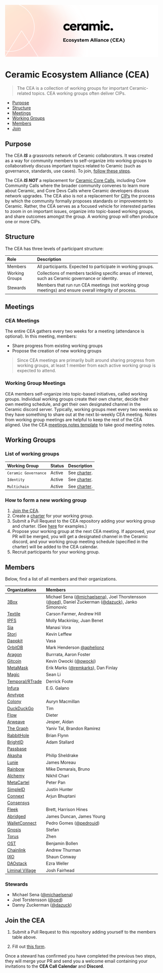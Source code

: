 ![CEA Banner Image](assets/cea-github-readme.png)

# Ceramic Ecosystem Alliance (CEA)

> The CEA is a collection of working groups for important Ceramic-related topics. CEA working groups often deliver CIPs.

- [Purpose](#purpose)
- [Structure](#structure)
- [Meetings](#meetings)
- [Working Groups](#working-groups)
- [Members](#members)
- [Join](#join-the-cea)

## Purpose

The CEA ***IS*** a grassroots network of Ceramic collaborators. It was created as a way for community members to self-organize into working groups to collaboratively discuss important topics related to Ceramic (such as governance, standards, use cases). To join, [follow these steps](#join-the-cea).

The CEA ***IS NOT*** a replacement for [Ceramic Core Calls](https://calendar.google.com/calendar/b/3?cid=Y2VyYW1pYy5uZXR3b3JrX3JsNzFrcXZtNzE4ZGY4aWk2cDZzanNmbDdjQGdyb3VwLmNhbGVuZGFyLmdvb2dsZS5jb20), including Core Community Calls where the broader community convenes to learn more about Ceramic, and Core Devs Calls where Ceramic developers discuss network upgrades. The CEA also is not a replacement for [CIPs](http://github.com/ceramicnetwork/cip) the process by which the community formally proposes standards or improvements to Ceramic.  Rather, the CEA serves as a focused vehicle for interested parties to zoom in on important issues, organize into topic-based working groups, and share outcomes amongst the group. A working group will often produce one or more CIPs.

## Structure

The CEA has three levels of participant structure:

| Role                            | Description            |
| :-------------                  | :-----------              |
| Members            | All participants. Expected to participate in working groups. |
| Working Groups            | Collections of members tackling specific areas of interest, such as Ceramic governance or identity. |
| Stewards                    | Members that run run CEA meetings (not working group meetings) and ensure overall integrity of process. |

## Meetings

### CEA Meetings

The entire CEA gathers every two weeks for a meeting (attendance is optional). In this meeting, members:

- Share progress from existing working groups
- Propose the creation of new working groups

> Since CEA meetings are primarily built around sharing progress from working groups, at least 1 member from each active working group is expected to attend.

### Working Group Meetings

CEA members self-organize into topic-based initiatives, called working groups. Individual working groups create their own charter, decide their own meeting schedule, and get their own designated channel in the Ceramic discord server. Typically, working groups meet every two weeks so they have something to share out at the next bi-weekly CEA meeting. Notes from working group meetings are helpful to keep the rest of the CEA aligned. Use the CEA [meetings notes template](templates/meeting-notes-template.md) to take good meeting notes.

## Working Groups

### List of working groups

| Working Group                   | Status                    | Description |
| :-------------                  | :-----------              | :---------- |
| `Ceramic Governance`            | Active                    | See [charter](working-groups/ceramic-governance/charter.md). |
| `Identity`                      | Active                    | See [charter](working-groups/identity/charter.md). |
| `Multichain`                    | Active                    | See [charter](working-groups/multichain/charter.md). |

### How to form a new working group

1. [Join the CEA](#join-the-cea).
2. Create a [charter](templates/charter-template.md) for your working group.
3. Submit a Pull Request to the CEA repository adding your working group and charter. (See [here](working-groups) for examples.)
4. Propose your working group at the next CEA meeting. If approved, your PR will be merged, you will get a designated channel in the Ceramic discord, and your working group meeting schedule (specified in the charter) will be added to the CEA calendar.
5. Recruit participants for your working group.

## Members

Below, find a list of all members and their organizations.

| Organizations                     | Members        |
| :-------------                    | :-----------   |
| [3Box](http://3box.io)            | Michael Sena ([@michaelsena](http://github.com/michaelsena)), Joel Thorstensson ([@oed](http://github.com/oed)), Daniel Zuckerman ([@dazuck](http://github.com/dazuck)), Janko Simonovic |
| [Textile](http://textile.io)      | Carson Farmer, Andrew Hill |
| [IPFS](http://ipfs.io)            | Molly Mackinlay, Juan Benet |
| [Sia](https://sia.tech/)          | Manasi Vora |
| [Storj](https://storj.io/)        | Kevin Leffew |
| [Dappkit](https://www.dappkit.io/) | Vasa |
| [OrbitDB](https://orbitdb.org/)   | Mark Henderson [@aphelionz](https://github.com/aphelionz) |
| [Aragon](http://aragon.org)       | Burrrata, Aaron Foster |
| [Gitcoin](http://gitcoin.com)     | Kevin Owocki ([@owocki](http://github.com/owocki)) |
| [MetaMask](http://metamask.io)    | Erik Marks ([@remkarks](http://github.com/rekmarks)), Dan Finlay |
| [Magic](http://magic.link)        | Sean Li |
| [Temporal/RTrade](https://temporal.cloud/) | Derrick Foote |
| [Infura](http://infura.io)        | E.G. Galano |
| [Anytype](http://anytype.io)      |  |
| [Colony](http://colony.io)        | Auryn Macmillan |
| [DuckDuckGo](http://duck.com)     | Tim |
| [Flow](https://www.onflow.org/)   | Dieter |
| [Arweave](http://arweave.org)     | Jesper, Aidan |
| [The Graph](http://thegraph.com)  | Yaniv Tal, Brandon Ramirez |
| [RabbitHole](https://rabbithole.on.fleek.co/#/) | Brian Flynn |
| [BrightID](http://brightid.org)   | Adam Stallard |
| [Passbase](http://passbase.com)   | |
| [Akasha](https://akasha.org/)     | Philip Sheldrake |
| [Lunie](https://lunie.io/)        | James Moreau |
| [Rainbow](https://rainbow.me/)    | Mike Demarais, Bruno |
| [Alchemy](http://alchemyapi.io)   | Nikhil Chari |
| [MetaCartel](https://www.metacartel.org/) | Peter Pan |
| [SimpleID](https://www.simpleid.xyz/) | Justin Hunter |
| [Connext](https://connext.network/) | Arjun Bhuptani |
| [Consensys](https://consensys.net/) | |
| [Fleek](https://fleek.co/)        | Brett, Harrison Hines |
| [Abridged](https://www.abridged.io/) | James Duncan, James Young |
| [WalletConnect](https://walletconnect.org/) | Pedro Gomes ([@pedrouid](http://github.com/pedrouid)) |
| [Gnosis](https://gnosis.io/) | Stefan |
| [Torus](https://tor.us/) | Zhen |
| [OST](https://ost.com/) | Benjamin Bollen |
| [Chainlink](https://ost.com/) | Andrew Thurman |
| [IXO](https://ixo.world) | Shaun Conway |
| [DAOstack](https://daostack.io/) | Ezra Weller |
| [Liminal Village](https://liminalvillage.com) | Josh Fairhead |

### Stewards

- Michael Sena ([@michaelsena](http://github.com/michaelsena))
- Joel Torstensson ([@oed](http://github.com/oed))
- Danny Zuckerman ([@dazuck](http://github.com/dazuck))

## Join the CEA

1. Submit a Pull Request to this repository adding yourself to the members table above.

2. Fill out [this form](https://danny765911.typeform.com/to/AAFtVN). 

Once a steward has confirmed you have completed the previous two steps, they will merge your PR and send you a welcome email containing your invitations to the **CEA Call Calendar** and **Discord**.
